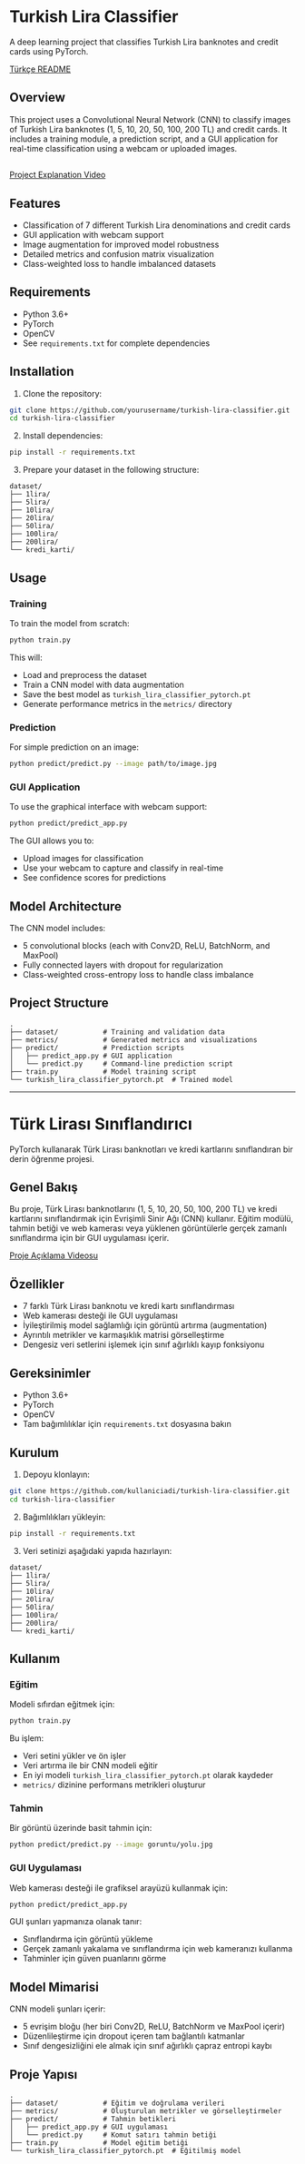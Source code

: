 # Turkish Lira Classifier

A deep learning project that classifies Turkish Lira banknotes and credit cards using PyTorch.

[Türkçe README](#türk-lirası-sınıflandırıcı)

## Overview

This project uses a Convolutional Neural Network (CNN) to classify images of Turkish Lira banknotes (1, 5, 10, 20, 50, 100, 200 TL) and credit cards. It includes a training module, a prediction script, and a GUI application for real-time classification using a webcam or uploaded images.

##
[Project Explanation Video](https://youtu.be/MPXDiy37R2U)


## Features

- Classification of 7 different Turkish Lira denominations and credit cards
- GUI application with webcam support
- Image augmentation for improved model robustness
- Detailed metrics and confusion matrix visualization
- Class-weighted loss to handle imbalanced datasets

## Requirements

- Python 3.6+
- PyTorch
- OpenCV
- See `requirements.txt` for complete dependencies

## Installation

1. Clone the repository:
```bash
git clone https://github.com/yourusername/turkish-lira-classifier.git
cd turkish-lira-classifier
```

2. Install dependencies:
```bash
pip install -r requirements.txt
```

3. Prepare your dataset in the following structure:
```
dataset/
├── 1lira/
├── 5lira/
├── 10lira/
├── 20lira/
├── 50lira/
├── 100lira/
├── 200lira/
└── kredi_karti/
```

## Usage

### Training

To train the model from scratch:

```bash
python train.py
```

This will:
- Load and preprocess the dataset
- Train a CNN model with data augmentation
- Save the best model as `turkish_lira_classifier_pytorch.pt`
- Generate performance metrics in the `metrics/` directory

### Prediction

For simple prediction on an image:

```bash
python predict/predict.py --image path/to/image.jpg
```

### GUI Application

To use the graphical interface with webcam support:

```bash
python predict/predict_app.py
```

The GUI allows you to:
- Upload images for classification
- Use your webcam to capture and classify in real-time
- See confidence scores for predictions

## Model Architecture

The CNN model includes:
- 5 convolutional blocks (each with Conv2D, ReLU, BatchNorm, and MaxPool)
- Fully connected layers with dropout for regularization
- Class-weighted cross-entropy loss to handle class imbalance

## Project Structure

```
.
├── dataset/           # Training and validation data
├── metrics/           # Generated metrics and visualizations
├── predict/           # Prediction scripts
│   ├── predict_app.py # GUI application
│   └── predict.py     # Command-line prediction script
├── train.py           # Model training script
└── turkish_lira_classifier_pytorch.pt  # Trained model
```

---

# Türk Lirası Sınıflandırıcı

PyTorch kullanarak Türk Lirası banknotları ve kredi kartlarını sınıflandıran bir derin öğrenme projesi.

## Genel Bakış

Bu proje, Türk Lirası banknotlarını (1, 5, 10, 20, 50, 100, 200 TL) ve kredi kartlarını sınıflandırmak için Evrişimli Sinir Ağı (CNN) kullanır. Eğitim modülü, tahmin betiği ve web kamerası veya yüklenen görüntülerle gerçek zamanlı sınıflandırma için bir GUI uygulaması içerir.

[Proje Açıklama Videosu](https://youtu.be/MPXDiy37R2U)

## Özellikler

- 7 farklı Türk Lirası banknotu ve kredi kartı sınıflandırması
- Web kamerası desteği ile GUI uygulaması
- İyileştirilmiş model sağlamlığı için görüntü artırma (augmentation)
- Ayrıntılı metrikler ve karmaşıklık matrisi görselleştirme
- Dengesiz veri setlerini işlemek için sınıf ağırlıklı kayıp fonksiyonu

## Gereksinimler

- Python 3.6+
- PyTorch
- OpenCV
- Tam bağımlılıklar için `requirements.txt` dosyasına bakın

## Kurulum

1. Depoyu klonlayın:
```bash
git clone https://github.com/kullaniciadi/turkish-lira-classifier.git
cd turkish-lira-classifier
```

2. Bağımlılıkları yükleyin:
```bash
pip install -r requirements.txt
```

3. Veri setinizi aşağıdaki yapıda hazırlayın:
```
dataset/
├── 1lira/
├── 5lira/
├── 10lira/
├── 20lira/
├── 50lira/
├── 100lira/
├── 200lira/
└── kredi_karti/
```

## Kullanım

### Eğitim

Modeli sıfırdan eğitmek için:

```bash
python train.py
```

Bu işlem:
- Veri setini yükler ve ön işler
- Veri artırma ile bir CNN modeli eğitir
- En iyi modeli `turkish_lira_classifier_pytorch.pt` olarak kaydeder
- `metrics/` dizinine performans metrikleri oluşturur

### Tahmin

Bir görüntü üzerinde basit tahmin için:

```bash
python predict/predict.py --image goruntu/yolu.jpg
```

### GUI Uygulaması

Web kamerası desteği ile grafiksel arayüzü kullanmak için:

```bash
python predict/predict_app.py
```

GUI şunları yapmanıza olanak tanır:
- Sınıflandırma için görüntü yükleme
- Gerçek zamanlı yakalama ve sınıflandırma için web kameranızı kullanma
- Tahminler için güven puanlarını görme

## Model Mimarisi

CNN modeli şunları içerir:
- 5 evrişim bloğu (her biri Conv2D, ReLU, BatchNorm ve MaxPool içerir)
- Düzenlileştirme için dropout içeren tam bağlantılı katmanlar
- Sınıf dengesizliğini ele almak için sınıf ağırlıklı çapraz entropi kaybı

## Proje Yapısı

```
.
├── dataset/           # Eğitim ve doğrulama verileri
├── metrics/           # Oluşturulan metrikler ve görselleştirmeler
├── predict/           # Tahmin betikleri
│   ├── predict_app.py # GUI uygulaması
│   └── predict.py     # Komut satırı tahmin betiği
├── train.py           # Model eğitim betiği
└── turkish_lira_classifier_pytorch.pt  # Eğitilmiş model
```
